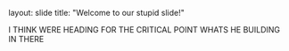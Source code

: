 layout: slide 
title: "Welcome to our stupid slide!"

I THINK WERE HEADING FOR THE CRITICAL POINT
WHATS HE BUILDING IN THERE 

